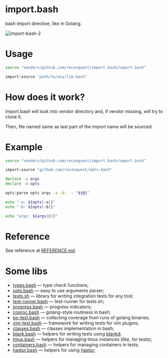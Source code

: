 # import.bash

bash import directive, like in Golang.

![import-bash-2](https://cloud.githubusercontent.com/assets/674812/16044577/d6a56ab6-3266-11e6-86eb-c4bad3745d08.gif)

# Usage

```bash
source "vendors/github.com/reconquest/import.bash/import.bash"

import:source "path/to/any/lib.bash"
```
# How does it work?

import.bash will look into vendor directory and, if vendor missing, will try to
clone it.

Then, file named same as last part of the import name will be sourced.

# Example

```bash
source "vendors/github.com/reconquest/import.bash/import.bash"

import:source "github.com/reconquest/opts.bash"

declare -a args
declare -A opts

opts:parse opts args -a -b: -- "${@}"

echo "-a: ${opts[-a]}"
echo "-b: ${opts[-b]}"

echo "args: ${args[@]}"
```

# Reference

See reference at [REFERENCE.md](REFERENCE.md).

# Some libs

* [types.bash](https://github.com/reconquest/types.bash) &mdash; type check functions;
* [opts.bash](https://github.com/reconquest/opts.bash) &mdash; easy to use arguments parser;
* [tests.sh](https://github.com/reconquest/tests.sh) &mdash; library for writing integration tests for any tool;
* [test-runner.bash](https://github.com/reconquest/test-runner.bash) &mdash; test-runner for tests.sh;
* [progress.bash](https://github.com/reconquest/progress.bash) &mdash; progress indicators;
* [coproc.bash](https://github.com/reconquest/coproc.bash) &mdash; golang-style routiness in bash;
* [go-test.bash](https://github.com/reconquest/go-test.bash) &mdash; collecting coverage from runs of golang binaries;
* [vim-test.bash](https://github.com/reconquest/vim-test.bash) &mdash; framework for writing tests for vim plugins;
* [classes.bash](https://github.com/reconquest/classes.bash) &mdash; classes implementation in bash;
* [blank.bash](https://github.com/reconquest/blank.bash) &mdash; helpers for writing tests using [blankd](https://github.com/kovetskiy/blankd);
* [tmux.bash](https://github.com/reconquest/tmux.bash) &mdash; helpers for managing tmux instances (like, for tests);
* [containers.bash](https://github.com/reconquest/containers.bash) &mdash; helpers for managing containers in tests;
* [hastur.bash](https://github.com/reconquest/hastur.bash) &mdash; helpers for using [hastur](https://github.com/seletskiy/hastur);
